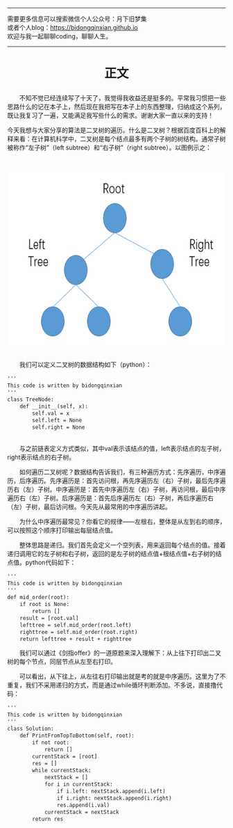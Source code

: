 ***
需要更多信息可以搜索微信个人公众号：月下旧梦集 <br/>
或者个人blog：https://bidongqinxian.github.io <br/>
欢迎与我一起聊聊coding，聊聊人生。
***

# <p align="center">正文</p>

&emsp;&emsp;不知不觉已经连续写了十天了，我觉得我收益还是挺多的。平常我习惯把一些思路什么的记在本子上，然后现在我把写在本子上的东西整理，归纳成这个系列，既让我复习了一遍，又能满足我写些什么的需求。谢谢大家一直以来的支持！

今天我想与大家分享的算法是二叉树的遍历。什么是二叉树？根据百度百科上的解释来看：在计算机科学中，二叉树是每个结点最多有两个子树的树结构。通常子树被称作“左子树”（left subtree）和“右子树”（right subtree）。以图例示之：

&nbsp;<div align=center><img width = '500' height ='400' src =../../data/algorithm/session9/QQ截图20190420221737.png/></div>

<br/>&emsp;&emsp;我们可以定义二叉树的数据结构如下（python）：

```
'''
This code is written by bidongqinxian
'''
class TreeNode:
    def __init__(self, x):
        self.val = x
        self.left = None
        self.right = None
```

<br/>&emsp;&emsp;与之前链表定义方式类似，其中val表示该结点的值，left表示结点的左子树，right表示结点的右子树。

&emsp;&emsp;如何遍历二叉树呢？数据结构告诉我们，有三种遍历方式：先序遍历，中序遍历，后序遍历。先序遍历是：首先访问根，再先序遍历左（右）子树，最后先序遍历右（左）子树。中序遍历是：首先中序遍历左（右）子树，再访问根，最后中序遍历右（左）子树。后序遍历是：首先后序遍历左（右）子树，再后序遍历右（左）子树，最后访问根。今天先从最常用的中序遍历讲起。

&emsp;&emsp;为什么中序遍历最常见？你看它的规律——左根右，整体是从左到右的顺序，可以按照这个顺序打印输出每层结点值。

&emsp;&emsp;整体思路是递归。我们首先会定义一个空列表，用来返回每个结点的值。接着递归调用它的左子树和右子树，返回的是左子树的结点值+根结点值+右子树的结点值。python代码如下：

```
'''
This code is written by bidongqinxian
'''
def mid_order(root):
    if root is None:
        return []
    result = [root.val]
    lefttree = self.mid_order(root.left)
    righttree = self.mid_order(root.right)
    return lefttree + result + righttree
```

&emsp;&emsp;我们可以通过《剑指offer》的一道原题来深入理解下：从上往下打印出二叉树的每个节点，同层节点从左至右打印。

&emsp;&emsp;可以看出，从下往上，从左往右打印输出就是考的就是中序遍历。这里为了不重复，我们不采用递归的方式，而是通过while循环判断添加。不多说，直接撸代码：

```
'''
This code is written by bidongqinxian
'''
class Solution:
    def PrintFromTopToBottom(self, root):
        if not root:
            return []
        currentStack = [root]
        res = []
        while currentStack:
            nextStack = []
            for i in currentStack:
                if i.left: nextStack.append(i.left)
                if i.right: nextStack.append(i.right)
                res.append(i.val)
            currentStack = nextStack
        return res
```